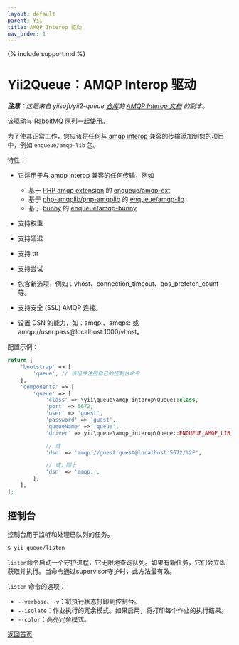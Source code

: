 ```yaml
---
layout: default
parent: Yii
title: AMQP Interop 驱动
nav_order: 1
---
```

{% include support.md %}

# Yii2Queue：AMQP Interop 驱动

_**注意**：这是来自 yiisoft/yii2-queue [仓库](https://github.com/yiisoft/yii2-queue)的 [AMQP Interop 文档](https://github.com/yiisoft/yii2-queue/blob/master/docs/guide/driver-amqp-interop.md) 的副本。_


该驱动与 RabbitMQ 队列一起使用。

为了使其正常工作，您应该将任何与 [amqp interop](https://github.com/queue-interop/queue-interop#amqp-interop) 兼容的传输添加到您的项目中，例如 `enqueue/amqp-lib` 包。

特性：

* 它适用于与 amqp interop 兼容的任何传输，例如

    * 基于 [PHP amqp extension](https://github.com/pdezwart/php-amqp) 的 [enqueue/amqp-ext](https://github.com/php-enqueue/amqp-ext)
    * 基于 [php-amqplib/php-amqplib](https://github.com/php-amqplib/php-amqplib) 的 [enqueue/amqp-lib](https://github.com/php-enqueue/amqp-lib)
    * 基于 [bunny](https://github.com/jakubkulhan/bunny) 的 [enqueue/amqp-bunny](https://github.com/php-enqueue/amqp-bunny)

* 支持权重
* 支持延迟
* 支持 ttr
* 支持尝试
* 包含新选项，例如：vhost、connection_timeout、qos_prefetch_count 等。
* 支持安全 (SSL) AMQP 连接。
* 设置 DSN 的能力，如：amqp:、amqps: 或 amqp://user:pass@localhost:1000/vhost。

配置示例：

```php
return [
    'bootstrap' => [
        'queue', // 该组件注册自己的控制台命令
    ],
    'components' => [
        'queue' => [
            'class' => \yii\queue\amqp_interop\Queue::class,
            'port' => 5672,
            'user' => 'guest',
            'password' => 'guest',
            'queueName' => 'queue',
            'driver' => yii\queue\amqp_interop\Queue::ENQUEUE_AMQP_LIB,

            // 或
            'dsn' => 'amqp://guest:guest@localhost:5672/%2F',

            // 或，同上
            'dsn' => 'amqp:',
        ],
    ],
];
```

控制台
-------

控制台用于监听和处理已队列的任务。

```sh
$ yii queue/listen
```

`listen`命令启动一个守护进程，它无限地查询队列。如果有新任务，它们会立即获取并执行。当命令通过supervisor守护时，此方法最有效。

`listen` 命令的选项：

- `--verbose`、`-v`：将执行状态打印到控制台。
- `--isolate`：作业执行的冗余模式。如果启用，将打印每个作业的执行结果。
- `--color`：高亮冗余模式。

[返回首页](../index.md)

